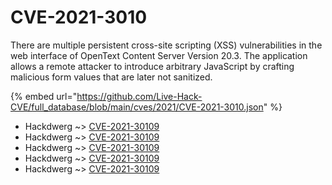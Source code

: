 # CVE-2021-3010

There are multiple persistent cross-site scripting (XSS) vulnerabilities in the web interface of OpenText Content Server Version 20.3. The application allows a remote attacker to introduce arbitrary JavaScript by crafting malicious form values that are later not sanitized.

{% embed url="https://github.com/Live-Hack-CVE/full_database/blob/main/cves/2021/CVE-2021-3010.json" %}


* Hackdwerg ~> [CVE-2021-30109](https://www.alice-snow.ru/2021/database/cve-2021-3010/cve-2021-30109-hackdwerg)
* Hackdwerg ~> [CVE-2021-30109](https://www.alice-snow.ru/2021/database/cve-2021-3010/cve-2021-30109-hackdwerg)
* Hackdwerg ~> [CVE-2021-30109](https://www.alice-snow.ru/2021/database/cve-2021-3010/cve-2021-30109-hackdwerg)
* Hackdwerg ~> [CVE-2021-30109](https://www.alice-snow.ru/2021/database/cve-2021-3010/cve-2021-30109-hackdwerg)
* Hackdwerg ~> [CVE-2021-30109](https://www.alice-snow.ru/2021/database/cve-2021-3010/cve-2021-30109-hackdwerg)